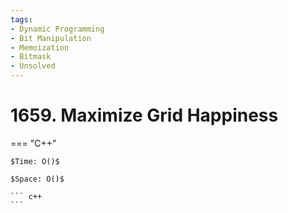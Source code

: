 ```yaml
---
tags:
- Dynamic Programming
- Bit Manipulation
- Memoization
- Bitmask
- Unsolved
---
```



# 1659. Maximize Grid Happiness

=== "C++"

    $Time: O()$

    $Space: O()$

    ``` c++
    ```